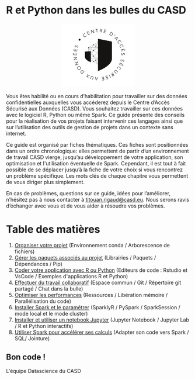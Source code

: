 # R et Python dans les bulles du CASD

<center><img src="/images/CASD.png" alt="logo_casd" style="width:200px;"/></center>

Vous êtes habilité ou en cours d’habilitation pour travailler sur des données confidentielles auxquelles vous accéderez depuis le Centre d’Accès Sécurisé aux Données (CASD). Vous souhaitez travailler sur ces données avec le logiciel R, Python ou même Spark. Ce guide présente des conseils pour la réalisation de vos projets faisant intervenir ces langages ainsi que sur l’utilisation des outils de gestion de projets dans un contexte sans internet.

Ce guide est organisé par fiches thématiques. Ces fiches sont positionnées dans un ordre chronologique: elles permettent de partir d’un environnement de travail CASD vierge, jusqu’au développement de votre application, son optimisation et l'utilisation éventuelle de Spark. Cependant, il est tout à fait possible de se déplacer jusqu’à la fiche de votre choix si vous rencontrez un problème spécifique. Les mots clés de chaque chapitre vous permettent de vous diriger plus simplement.

En cas de problèmes, questions sur ce guide, idées pour l’améliorer, n’hésitez pas à nous contacter à [titouan.rigaud@casd.eu](mailto:titouan.rigaud@casd.eu). Nous serons ravis d’échanger avec vous et de vous aider à résoudre vos problèmes.

# Table des matières

1. [Organiser votre projet](1_organise.md) (Environnement conda / Arborescence de fichiers)
2. [Gérer les paquets associés au projet](2_packages.md) (Librairies / Paquets / Dépendances / Pip)
3. [Coder votre application avec R ou Python](3_code.md) (Editeurs de code : Rstudio et VsCode / Exemples d'applications R et Python)
4. [Effectuer du travail collaboratif](4_collaborate.md) (Espace commun / Git / Répertoire git partagé / Chat dans la bulle)
5. [Optimiser les performances](5_performance.md) (Ressources / Libération mémoire / Parallélisation du code)
6. [Installer Spark et le paramétrer](6_spark_install.md) (SparklyR / PySpark / SparkSession / mode local et le mode cluster)
7. [Installer et utiliser un notebook Jupyter](7_jupyter_notebook.md) (Jupyter Notebook / Jupyter Lab / R et Python interactifs)
8. [Utiliser Spark pour accélérer ses calculs](7_spark_usage.md) (Adapter son code vers Spark / SQL/ Jointure)

## Bon code !

L'équipe Datascience du CASD
